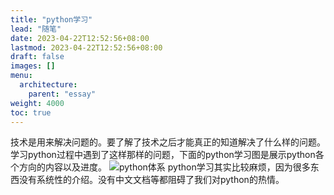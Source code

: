 ```yaml
---
title: "python学习"
lead: "随笔"
date: 2023-04-22T12:52:56+08:00
lastmod: 2023-04-22T12:52:56+08:00
draft: false
images: []
menu:
  architecture:
    parent: "essay"
weight: 4000
toc: true
---
```


技术是用来解决问题的。要了解了技术之后才能真正的知道解决了什么样的问题。学习python过程中遇到了这样那样的问题，下面的python学习图是展示python各个方向的内容以及进度。
![python体系](images/essay/03-01-01.webp)
python学习其实比较麻烦，因为很多东西没有系统性的介绍。没有中文文档等都阻碍了我们对python的热情。

